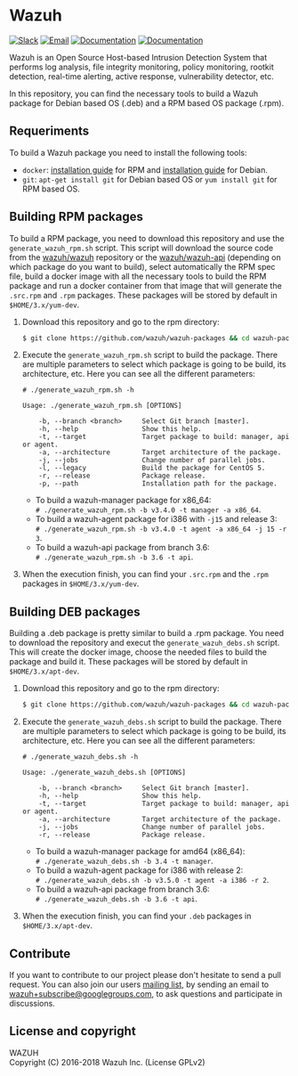 Wazuh
=====

[![Slack](https://img.shields.io/badge/slack-join-blue.svg)](https://goo.gl/forms/M2AoZC4b2R9A9Zy12)
[![Email](https://img.shields.io/badge/email-join-blue.svg)](https://groups.google.com/forum/#!forum/wazuh)
[![Documentation](https://img.shields.io/badge/docs-view-green.svg)](https://documentation.wazuh.com)
[![Documentation](https://img.shields.io/badge/web-view-green.svg)](https://wazuh.com)

Wazuh is an Open Source Host-based Intrusion Detection System that performs log analysis, file integrity monitoring, policy monitoring, rootkit detection, real-time alerting, active response, vulnerability detector, etc.

In this repository, you can find the necessary tools to build a Wazuh package for Debian based OS (.deb) and a RPM based OS package (.rpm).

## Requeriments

To build a Wazuh package you need to install the following tools:
  - `docker`: [installation guide](https://docs.docker.com/install/linux/docker-ce/centos/) for RPM and [installation guide](https://docs.docker.com/install/linux/docker-ce/debian/) for Debian.
  - `git`: `apt-get install git` for Debian based OS or `yum install git` for RPM based OS.
  
## Building RPM packages

To build a RPM package, you need to download this repository and use the `generate_wazuh_rpm.sh` script. This script will download the source code from the [wazuh/wazuh](https://github.com/wazuh/wazuh) repository or the [wazuh/wazuh-api](https://github.com/wazuh/wazuh-api) (depending on which package do you want to build), select automatically the RPM spec file, build a docker image with all the necessary tools to build the RPM package and run a docker container from that image that will generate the `.src.rpm` and `.rpm` packages. These packages will be stored by default in `$HOME/3.x/yum-dev`.

1. Download this repository and go to the rpm directory:
    ```bash
    $ git clone https://github.com/wazuh/wazuh-packages && cd wazuh-packages/rpms
    ```

2. Execute the `generate_wazuh_rpm.sh` script to build the package. There are multiple parameters to select which package is going to be build, its architecture, etc. Here you can see all the different parameters:
    ```shellsession
    # ./generate_wazuh_rpm.sh -h

    Usage: ./generate_wazuh_rpm.sh [OPTIONS]

        -b, --branch <branch>     Select Git branch [master].
        -h, --help                Show this help.
        -t, --target              Target package to build: manager, api or agent.
        -a, --architecture        Target architecture of the package.
        -j, --jobs                Change number of parallel jobs.
        -l, --legacy              Build the package for CentOS 5.
        -r, --release             Package release.
        -p, --path                Installation path for the package.
    ```
    * To build a wazuh-manager package for x86_64:  
        `# ./generate_wazuh_rpm.sh -b v3.4.0 -t manager -a x86_64`.
    * To build a wazuh-agent package for i386 with `-j15` and release 3:  
        `# ./generate_wazuh_rpm.sh -b v3.4.0 -t agent -a x86_64 -j 15 -r 3`.
    * To build a wazuh-api package from branch 3.6:  
        `# ./generate_wazuh_rpm.sh -b 3.6 -t api`.
3. When the execution finish, you can find your `.src.rpm` and the `.rpm` packages in `$HOME/3.x/yum-dev`.


## Building DEB packages

Building a .deb package is pretty similar to build a .rpm package. You need to download the repository and execut the `generate_wazuh_debs.sh` script. This will create the docker image, choose the needed files to build the package and build it. These packages will be stored by default in `$HOME/3.x/apt-dev`.

1. Download this repository and go to the rpm directory:
    ```bash
    $ git clone https://github.com/wazuh/wazuh-packages && cd wazuh-packages/debs
    ```

2. Execute the `generate_wazuh_debs.sh` script to build the package. There are multiple parameters to select which package is going to be build, its architecture, etc. Here you can see all the different parameters:
      ```shellsession
      # ./generate_wazuh_debs.sh -h

      Usage: ./generate_wazuh_debs.sh [OPTIONS]

          -b, --branch <branch>     Select Git branch [master].
          -h, --help                Show this help.
          -t, --target              Target package to build: manager, api or agent.
          -a, --architecture        Target architecture of the package.
          -j, --jobs                Change number of parallel jobs.
          -r, --release             Package release.
      ```
    * To build a wazuh-manager package for amd64 (x86_64):  
        `# ./generate_wazuh_debs.sh -b 3.4 -t manager`.
    * To build a wazuh-agent package for i386 with release 2:  
        `# ./generate_wazuh_debs.sh -b v3.5.0 -t agent -a i386 -r 2`.
    * To build a wazuh-api package from branch 3.6:  
        `# ./generate_wazuh_debs.sh -b 3.6 -t api`.
3. When the execution finish, you can find your `.deb` packages in `$HOME/3.x/apt-dev`.

## Contribute

If you want to contribute to our project please don't hesitate to send a pull request. You can also join our users [mailing list](https://groups.google.com/d/forum/wazuh), by sending an email to [wazuh+subscribe@googlegroups.com](mailto:wazuh+subscribe@googlegroups.com), to ask questions and participate in discussions.

## License and copyright

WAZUH  
Copyright (C) 2016-2018 Wazuh Inc.  (License GPLv2)
